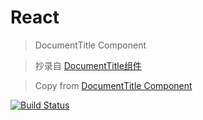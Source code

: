 # React 

> DocumentTitle Component

> 抄录自 [DocumentTitle组件](https://github.com/gaearon/react-document-title)

> Copy from [DocumentTitle Component](https://github.com/gaearon/react-document-title) 

[![Build Status](https://travis-ci.org/fengzhongye/jzkit.svg?branch=master)](https://travis-ci.org/fengzhongye/jzkit)
